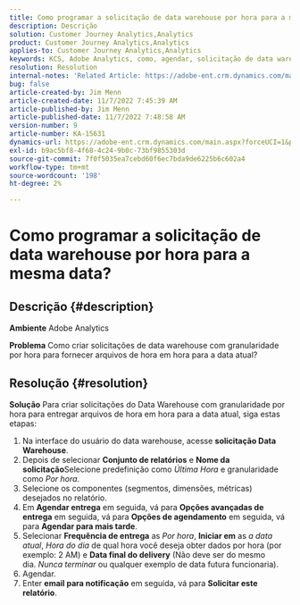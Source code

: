 ```yaml
---
title: Como programar a solicitação de data warehouse por hora para a mesma data?
description: Descrição
solution: Customer Journey Analytics,Analytics
product: Customer Journey Analytics,Analytics
applies-to: Customer Journey Analytics,Analytics
keywords: KCS, Adobe Analytics, como, agendar, solicitação de data warehouse por hora, mesma data
resolution: Resolution
internal-notes: 'Related Article: https://adobe-ent.crm.dynamics.com/main.aspx?appid=c8f3a4cd-a068-e911-a957-000d3a34e00b&pagetype=entityrecord&etn=knowledgearticle&id=b5d08a45-cea0-ea11-a812-000d3a303484'
bug: false
article-created-by: Jim Menn
article-created-date: 11/7/2022 7:45:39 AM
article-published-by: Jim Menn
article-published-date: 11/7/2022 7:48:58 AM
version-number: 9
article-number: KA-15631
dynamics-url: https://adobe-ent.crm.dynamics.com/main.aspx?forceUCI=1&pagetype=entityrecord&etn=knowledgearticle&id=f2576b26-705e-ed11-9561-6045bd0065f9
exl-id: b9ac5bf8-4f68-4c24-9b0c-73bf9855303d
source-git-commit: 7f0f5035ea7cebd60f6ec7bda9de6225b6c602a4
workflow-type: tm+mt
source-wordcount: '198'
ht-degree: 2%

---
```


# Como programar a solicitação de data warehouse por hora para a mesma data?

## Descrição {#description}


<b>Ambiente</b>
Adobe Analytics

<b>Problema</b>
Como criar solicitações de data warehouse com granularidade por hora para fornecer arquivos de hora em hora para a data atual?


## Resolução {#resolution}


<b>Solução</b>
Para criar solicitações do Data Warehouse com granularidade por hora para entregar arquivos de hora em hora para a data atual, siga estas etapas:

1. Na interface do usuário do data warehouse, acesse <b>solicitação Data Warehouse</b>.
2. Depois de selecionar <b>Conjunto de relatórios</b> e <b>Nome da solicitação</b>Selecione predefinição como *Última Hora* e granularidade como *Por hora*.
3. Selecione os componentes (segmentos, dimensões, métricas) desejados no relatório.
4. Em <b>Agendar entrega</b> em seguida, vá para <b>Opções avançadas de entrega</b> em seguida, vá para <b>Opções de agendamento</b> em seguida, vá para <b>Agendar para mais tarde</b>.
5. Selecionar <b>Frequência de entrega</b> as *Por hora*, <b>Iniciar em</b> as *a data atual*, *Hora do dia* de qual hora você deseja obter dados por hora (por exemplo: 2 AM) e <b>Data final do delivery</b> (Não deve ser do mesmo dia. *Nunca terminar* ou qualquer exemplo de data futura funcionaria).
6. Agendar.
7. Enter <b>email para notificação</b> em seguida, vá para <b>Solicitar este relatório</b>.
